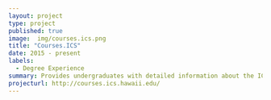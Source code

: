 ```yaml
---
layout: project
type: project
published: true
image:  img/courses.ics.png
title: "Courses.ICS"
date: 2015 - present
labels:
  - Degree Experience
summary: Provides undergraduates with detailed information about the ICS curriculum and facilitates review of material later in their degree experience.
projecturl: http://courses.ics.hawaii.edu/
---
```

